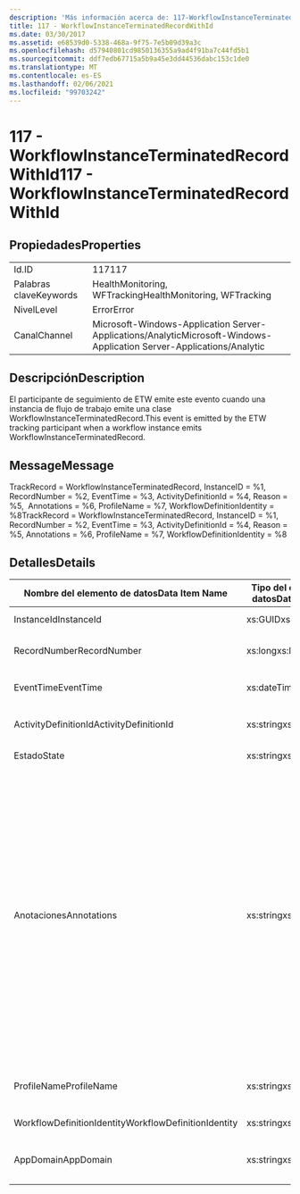 ```yaml
---
description: 'Más información acerca de: 117-WorkflowInstanceTerminatedRecordWithId'
title: 117 - WorkflowInstanceTerminatedRecordWithId
ms.date: 03/30/2017
ms.assetid: e68539d0-5338-468a-9f75-7e5b09d39a3c
ms.openlocfilehash: d57940801cd9850136355a9ad4f91ba7c44fd5b1
ms.sourcegitcommit: ddf7edb67715a5b9a45e3dd44536dabc153c1de0
ms.translationtype: MT
ms.contentlocale: es-ES
ms.lasthandoff: 02/06/2021
ms.locfileid: "99703242"
---
```

# <a name="117---workflowinstanceterminatedrecordwithid"></a><span data-ttu-id="aa2ce-103">117 - WorkflowInstanceTerminatedRecordWithId</span><span class="sxs-lookup"><span data-stu-id="aa2ce-103">117 - WorkflowInstanceTerminatedRecordWithId</span></span>

## <a name="properties"></a><span data-ttu-id="aa2ce-104">Propiedades</span><span class="sxs-lookup"><span data-stu-id="aa2ce-104">Properties</span></span>  
  
|||  
|-|-|  
|<span data-ttu-id="aa2ce-105">Id.</span><span class="sxs-lookup"><span data-stu-id="aa2ce-105">ID</span></span>|<span data-ttu-id="aa2ce-106">117</span><span class="sxs-lookup"><span data-stu-id="aa2ce-106">117</span></span>|  
|<span data-ttu-id="aa2ce-107">Palabras clave</span><span class="sxs-lookup"><span data-stu-id="aa2ce-107">Keywords</span></span>|<span data-ttu-id="aa2ce-108">HealthMonitoring, WFTracking</span><span class="sxs-lookup"><span data-stu-id="aa2ce-108">HealthMonitoring, WFTracking</span></span>|  
|<span data-ttu-id="aa2ce-109">Nivel</span><span class="sxs-lookup"><span data-stu-id="aa2ce-109">Level</span></span>|<span data-ttu-id="aa2ce-110">Error</span><span class="sxs-lookup"><span data-stu-id="aa2ce-110">Error</span></span>|  
|<span data-ttu-id="aa2ce-111">Canal</span><span class="sxs-lookup"><span data-stu-id="aa2ce-111">Channel</span></span>|<span data-ttu-id="aa2ce-112">Microsoft-Windows-Application Server-Applications/Analytic</span><span class="sxs-lookup"><span data-stu-id="aa2ce-112">Microsoft-Windows-Application Server-Applications/Analytic</span></span>|  
  
## <a name="description"></a><span data-ttu-id="aa2ce-113">Descripción</span><span class="sxs-lookup"><span data-stu-id="aa2ce-113">Description</span></span>  

 <span data-ttu-id="aa2ce-114">El participante de seguimiento de ETW emite este evento cuando una instancia de flujo de trabajo emite   una clase WorkflowInstanceTerminatedRecord.</span><span class="sxs-lookup"><span data-stu-id="aa2ce-114">This event is emitted by the ETW tracking participant when a workflow instance emits WorkflowInstanceTerminatedRecord.</span></span>  
  
## <a name="message"></a><span data-ttu-id="aa2ce-115">Message</span><span class="sxs-lookup"><span data-stu-id="aa2ce-115">Message</span></span>  

 <span data-ttu-id="aa2ce-116">TrackRecord = WorkflowInstanceTerminatedRecord, InstanceID = %1, RecordNumber = %2, EventTime = %3, ActivityDefinitionId = %4, Reason = %5,  Annotations = %6, ProfileName = %7, WorkflowDefinitionIdentity = %8</span><span class="sxs-lookup"><span data-stu-id="aa2ce-116">TrackRecord = WorkflowInstanceTerminatedRecord, InstanceID = %1, RecordNumber = %2, EventTime = %3, ActivityDefinitionId = %4, Reason = %5,  Annotations = %6, ProfileName = %7, WorkflowDefinitionIdentity = %8</span></span>  
  
## <a name="details"></a><span data-ttu-id="aa2ce-117">Detalles</span><span class="sxs-lookup"><span data-stu-id="aa2ce-117">Details</span></span>  
  
|<span data-ttu-id="aa2ce-118">Nombre del elemento de datos</span><span class="sxs-lookup"><span data-stu-id="aa2ce-118">Data Item Name</span></span>|<span data-ttu-id="aa2ce-119">Tipo del elemento de datos</span><span class="sxs-lookup"><span data-stu-id="aa2ce-119">Data Item Type</span></span>|<span data-ttu-id="aa2ce-120">Descripción</span><span class="sxs-lookup"><span data-stu-id="aa2ce-120">Description</span></span>|  
|--------------------|--------------------|-----------------|  
|<span data-ttu-id="aa2ce-121">InstanceId</span><span class="sxs-lookup"><span data-stu-id="aa2ce-121">InstanceId</span></span>|<span data-ttu-id="aa2ce-122">xs:GUID</span><span class="sxs-lookup"><span data-stu-id="aa2ce-122">xs:GUID</span></span>|<span data-ttu-id="aa2ce-123">El id. de instancia del flujo de trabajo.</span><span class="sxs-lookup"><span data-stu-id="aa2ce-123">The instance id for the workflow</span></span>|  
|<span data-ttu-id="aa2ce-124">RecordNumber</span><span class="sxs-lookup"><span data-stu-id="aa2ce-124">RecordNumber</span></span>|<span data-ttu-id="aa2ce-125">xs:long</span><span class="sxs-lookup"><span data-stu-id="aa2ce-125">xs:long</span></span>|<span data-ttu-id="aa2ce-126">El número de secuencia del registro emitido.</span><span class="sxs-lookup"><span data-stu-id="aa2ce-126">The sequence number of the emitted record</span></span>|  
|<span data-ttu-id="aa2ce-127">EventTime</span><span class="sxs-lookup"><span data-stu-id="aa2ce-127">EventTime</span></span>|<span data-ttu-id="aa2ce-128">xs:dateTime</span><span class="sxs-lookup"><span data-stu-id="aa2ce-128">xs:dateTime</span></span>|<span data-ttu-id="aa2ce-129">La hora en UTC cuando se emitió el evento.</span><span class="sxs-lookup"><span data-stu-id="aa2ce-129">The time in UTC when the event was emitted</span></span>|  
|<span data-ttu-id="aa2ce-130">ActivityDefinitionId</span><span class="sxs-lookup"><span data-stu-id="aa2ce-130">ActivityDefinitionId</span></span>|<span data-ttu-id="aa2ce-131">xs:string</span><span class="sxs-lookup"><span data-stu-id="aa2ce-131">xs:string</span></span>|<span data-ttu-id="aa2ce-132">El nombre de la actividad raíz del flujo de trabajo.</span><span class="sxs-lookup"><span data-stu-id="aa2ce-132">The name of the root activity in the workflow</span></span>|  
|<span data-ttu-id="aa2ce-133">Estado</span><span class="sxs-lookup"><span data-stu-id="aa2ce-133">State</span></span>|<span data-ttu-id="aa2ce-134">xs:string</span><span class="sxs-lookup"><span data-stu-id="aa2ce-134">xs:string</span></span>|<span data-ttu-id="aa2ce-135">El estado actual del flujo de trabajo.</span><span class="sxs-lookup"><span data-stu-id="aa2ce-135">The current state of the Workflow.</span></span>|  
|<span data-ttu-id="aa2ce-136">Anotaciones</span><span class="sxs-lookup"><span data-stu-id="aa2ce-136">Annotations</span></span>|<span data-ttu-id="aa2ce-137">xs:string</span><span class="sxs-lookup"><span data-stu-id="aa2ce-137">xs:string</span></span>|<span data-ttu-id="aa2ce-138">Las anotaciones que se agregaron a este evento.</span><span class="sxs-lookup"><span data-stu-id="aa2ce-138">The annotations that were added to this event.</span></span> <span data-ttu-id="aa2ce-139">Los valores se almacenan en un elemento XML con el formato \<items> \< item name = "annotationName" type="System.String"> annotationValue \</item> \</items> .</span><span class="sxs-lookup"><span data-stu-id="aa2ce-139">The values are stored in an xml element in the format \<items>\< item name = "annotationName" type="System.String">annotationValue\</item>\</items>.</span></span> <span data-ttu-id="aa2ce-140">Si no se especifica ninguna anotación, la cadena contendrá \<items/> .</span><span class="sxs-lookup"><span data-stu-id="aa2ce-140">If no annotations are specified then the string contains \<items/>.</span></span> <span data-ttu-id="aa2ce-141">El tamaño del evento ETW está limitado por el tamaño de búfer de ETW o la carga útil máxima para un evento ETW.</span><span class="sxs-lookup"><span data-stu-id="aa2ce-141">The ETW event size is limited by the ETW buffer size or the max payload for an ETW event.</span></span> <span data-ttu-id="aa2ce-142">Si el tamaño del evento supera los límites de ETW, el evento se trunca quitando las anotaciones y reemplazando el valor de anotación por \<items> ... \</items> .</span><span class="sxs-lookup"><span data-stu-id="aa2ce-142">If the size of the event exceeds the ETW limits, then the event is truncated by dropping the annotations and replacing the annotation value with \<items>...\</items>.</span></span>|  
|<span data-ttu-id="aa2ce-143">ProfileName</span><span class="sxs-lookup"><span data-stu-id="aa2ce-143">ProfileName</span></span>|<span data-ttu-id="aa2ce-144">xs:string</span><span class="sxs-lookup"><span data-stu-id="aa2ce-144">xs:string</span></span>|<span data-ttu-id="aa2ce-145">El nombre o el perfil de seguimiento que dio como resultado que se emitiera este evento.</span><span class="sxs-lookup"><span data-stu-id="aa2ce-145">The name or the tracking profile that resulted in this event being emitted</span></span>|  
|<span data-ttu-id="aa2ce-146">WorkflowDefinitionIdentity</span><span class="sxs-lookup"><span data-stu-id="aa2ce-146">WorkflowDefinitionIdentity</span></span>|<span data-ttu-id="aa2ce-147">xs:string</span><span class="sxs-lookup"><span data-stu-id="aa2ce-147">xs:string</span></span>|<span data-ttu-id="aa2ce-148">Id. de definición de flujo de trabajo.</span><span class="sxs-lookup"><span data-stu-id="aa2ce-148">The workflow definition id</span></span>|  
|<span data-ttu-id="aa2ce-149">AppDomain</span><span class="sxs-lookup"><span data-stu-id="aa2ce-149">AppDomain</span></span>|<span data-ttu-id="aa2ce-150">xs:string</span><span class="sxs-lookup"><span data-stu-id="aa2ce-150">xs:string</span></span>|<span data-ttu-id="aa2ce-151">La cadena devuelta por AppDomain.CurrentDomain.FriendlyName.</span><span class="sxs-lookup"><span data-stu-id="aa2ce-151">The string returned by AppDomain.CurrentDomain.FriendlyName.</span></span>|
